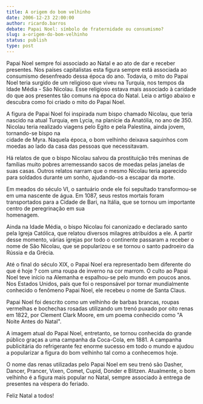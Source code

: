 ```yaml
---
title: A origem do bom velhinho
date: 2006-12-23 22:00:00
author: ricardo.barros
debate: Papai Noel: símbolo de fraternidade ou consumismo? 
slug: a-origem-do-bom-velhinho
status: publish 
type: post
---
```


Papai Noel sempre foi associado ao Natal e ao ato de dar e receber presentes. Nos países capitalistas esta figura sempre está associada ao consumismo desenfreado dessa época do ano. Todavia, o mito do Papai Noel teria surgido de um religioso que viveu na Turquia, nos tempos da Idade Média - São Nicolau. Esse religioso estava mais associado à caridade do que aos presentes tão comuns na época do Natal. Leia o artigo abaixo e descubra como foi criado o mito do Papai Noel.  
  
A figura de Papai Noel foi inspirada num bispo chamado Nicolau, que teria nascido na atual Turquia, em Lycia, na planície da Anatólia, no ano de 350. Nicolau teria realizado viagens pelo Egito e pela Palestina, ainda jovem, tornando-se bispo na  
cidade de Myra. Naquela época, o bom velhinho deixava saquinhos com moedas ao lado da casa das pessoas que necessitavam.   
  
Há relatos de que o bispo Nicolau salvou da prostituição três meninas de famílias muito pobres arremessando sacos de moedas pelas janelas de suas casas. Outros relatos narram que o mesmo Nicolau teria aparecido para soldados durante um sonho, ajudando-os a escapar da morte.   
  
Em meados do século VI, o santuário onde ele foi sepultado transformou-se em uma nascente de água. Em 1087, seus restos mortais foram transportados para a Cidade de Bari, na Itália, que se tornou um importante centro de peregrinação em sua  
homenagem.   
  
Ainda na Idade Média, o bispo Nicolau foi canonizado e declarado santo pela Igreja Católica, que relatou diversos milagres atribuídos a ele. A partir desse momento, várias igrejas por todo o continente passaram a receber o nome de São Nicolau, que se popularizou e se tornou o santo padroeiro da Rússia e da Grécia.  
  
Até o final do século XIX, o Papai Noel era representado bem diferente do que é hoje ? com uma roupa de inverno na cor marrom. O culto ao Papai Noel teve início na Alemanha e espalhou-se pelo mundo em poucos anos. Nos Estados Unidos, país que foi o responsável por tornar mundialmente conhecido o fenômeno Papai Noel, ele recebeu o nome de Santa Claus.   
  
Papai Noel foi descrito como um velhinho de barbas brancas, roupas vermelhas e bochechas rosadas utilizando um trenó puxado por oito renas em 1822, por Clement Clark Moore, em um poema conhecido como "A Noite Antes do Natal".   
  
A imagem atual do Papai Noel, entretanto, se tornou conhecida do grande público graças a uma campanha da Coca-Cola, em 1881. A campanha publicitária do refrigerante fez enorme sucesso em todo o mundo e ajudou a popularizar a figura do bom velhinho tal como a conhecemos hoje.  
  
O nome das renas utilizadas pelo Papai Noel em seu trenó são Dasher, Dancer, Prancer, Vixen, Comet, Cupid, Donder e Blitzen. Atualmente, o bom velhinho é a figura mais popular no Natal, sempre associado à entrega de presentes na véspera do feriado.  
  
Feliz Natal a todos!
